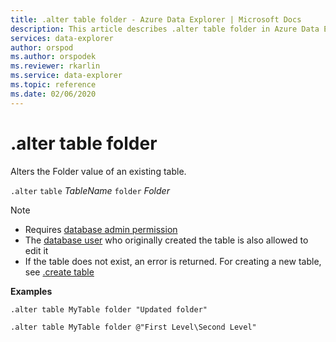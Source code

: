 ```yaml
---
title: .alter table folder - Azure Data Explorer | Microsoft Docs
description: This article describes .alter table folder in Azure Data Explorer.
services: data-explorer
author: orspod
ms.author: orspodek
ms.reviewer: rkarlin
ms.service: data-explorer
ms.topic: reference
ms.date: 02/06/2020
---
```

# .alter table folder

Alters the Folder value of an existing table. 

`.alter` `table` *TableName* `folder` *Folder*

> [!NOTE]
> * Requires [database admin permission](../management/access-control/role-based-authorization.md)
> * The [database user](../management/access-control/role-based-authorization.md) who originally created the table is also allowed to edit it
> * If the table does not exist, an error is returned. For creating a new table, see [.create table](create-table-command.md)

**Examples** 

```
.alter table MyTable folder "Updated folder"
```

```
.alter table MyTable folder @"First Level\Second Level"
```